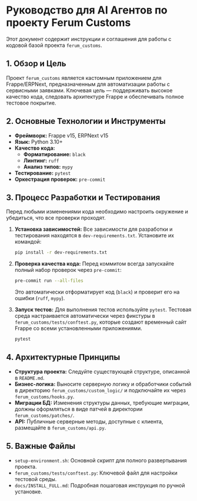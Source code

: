# Руководство для AI Агентов по проекту Ferum Customs

Этот документ содержит инструкции и соглашения для работы с кодовой базой проекта `ferum_customs`.

## 1. Обзор и Цель

Проект `ferum_customs` является кастомным приложением для Frappe/ERPNext, предназначенным для автоматизации работы с сервисными заявками. Ключевая цель — поддерживать высокое качество кода, следовать архитектуре Frappe и обеспечивать полное тестовое покрытие.

## 2. Основные Технологии и Инструменты

- **Фреймворк:** Frappe v15, ERPNext v15
- **Язык:** Python 3.10+
- **Качество кода:**
    - **Форматирование:** `black`
    - **Линтинг:** `ruff`
    - **Анализ типов:** `mypy`
- **Тестирование:** `pytest`
- **Оркестрация проверок:** `pre-commit`

## 3. Процесс Разработки и Тестирования

Перед любыми изменениями кода необходимо настроить окружение и убедиться, что все проверки проходят.

1.  **Установка зависимостей:**
    Все зависимости для разработки и тестирования находятся в `dev-requirements.txt`. Установите их командой:
    ```bash
    pip install -r dev-requirements.txt
    ```
   

2.  **Проверка качества кода:**
    Перед коммитом всегда запускайте полный набор проверок через `pre-commit`:
    ```bash
    pre-commit run --all-files
    ```
    Это автоматически отформатирует код (`black`) и проверит его на ошибки (`ruff`, `mypy`).

3.  **Запуск тестов:**
    Для выполнения тестов используйте `pytest`. Тестовая среда настраивается автоматически через фикстуры в `ferum_customs/tests/conftest.py`, которые создают временный сайт Frappe со всеми установленными приложениями.
    ```bash
    pytest
    ```
   

## 4. Архитектурные Принципы

- **Структура проекта:** Следуйте существующей структуре, описанной в `README.md`.
- **Бизнес-логика:** Выносите серверную логику и обработчики событий в директорию `ferum_customs/custom_logic/` и подключайте их через `ferum_customs/hooks.py`.
- **Миграции БД:** Изменения структуры данных, требующие миграции, должны оформляться в виде патчей в директории `ferum_customs/patches/`.
- **API:** Публичные серверные методы, доступные с клиента, размещайте в `ferum_customs/api.py`.

## 5. Важные Файлы

- `setup-environment.sh`: Основной скрипт для полного развертывания проекта.
- `ferum_customs/tests/conftest.py`: Ключевой файл для настройки тестовой среды.
- `docs/INSTALL_FULL.md`: Подробная пошаговая инструкция по ручной установке.
